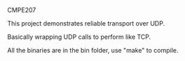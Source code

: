CMPE207

This project demonstrates reliable transport over UDP.

Basically wrapping UDP calls to perform like TCP.

All the binaries are in the bin folder, use "make" to compile.


